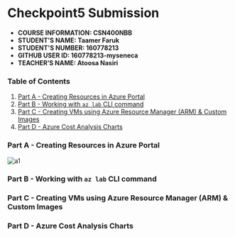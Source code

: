 # Checkpoint5 Submission

- **COURSE INFORMATION: CSN400NBB**
- **STUDENT’S NAME: Taamer Faruk**
- **STUDENT'S NUMBER: 160778213**
- **GITHUB USER ID: 160778213-myseneca**
- **TEACHER’S NAME: Atoosa Nasiri**

 
### Table of Contents

1. [Part A - Creating Resources in Azure Portal](#header1)
2. [Part B - Working with `az lab` CLI command](#header2)
3. [Part C - Creating VMs using Azure Resource Manager (ARM) & Custom Images](#header3)
4. [Part D - Azure Cost Analysis Charts](#header4)

###  Part A - Creating Resources in Azure Portal

![a1](https://user-images.githubusercontent.com/123032283/218374726-3cf37b25-4f24-48e0-8de4-8c1c69f08319.jpg)

### Part B - Working with `az lab` CLI command



### Part C - Creating VMs using Azure Resource Manager (ARM) & Custom Images



### Part D - Azure Cost Analysis Charts
